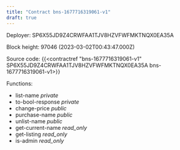 ```yaml
---
title: "Contract bns-1677716319061-v1"
draft: true
---
```

Deployer: SP6X55JD9Z4CRWFAA1TJV8HZVFWFMKTNQX0EA35A


 



Block height: 97046 (2023-03-02T00:43:47.000Z)

Source code: {{<contractref "bns-1677716319061-v1" SP6X55JD9Z4CRWFAA1TJV8HZVFWFMKTNQX0EA35A bns-1677716319061-v1>}}

Functions:

* list-name _private_
* to-bool-response _private_
* change-price _public_
* purchase-name _public_
* unlist-name _public_
* get-current-name _read_only_
* get-listing _read_only_
* is-admin _read_only_
